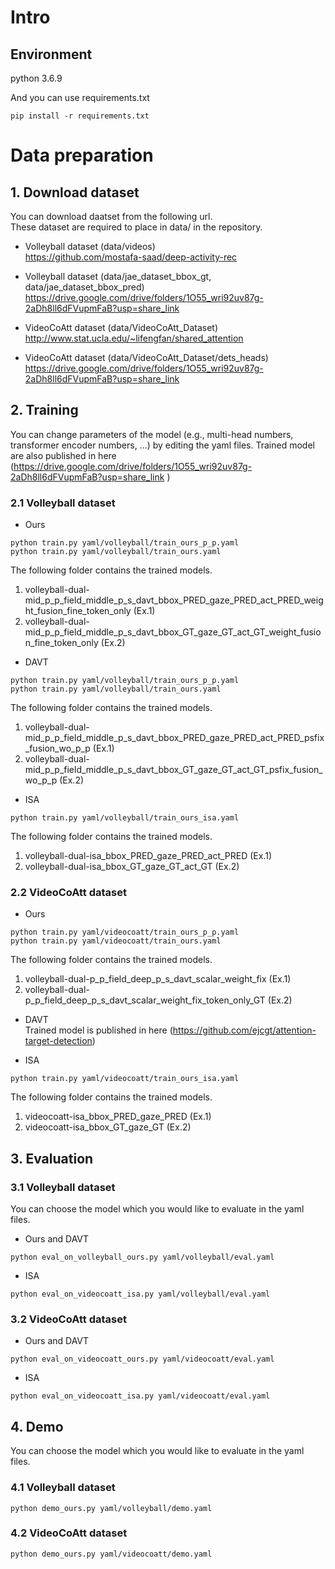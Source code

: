 # Intro

## Environment
python 3.6.9

And you can use requirements.txt
```
pip install -r requirements.txt
```

# Data preparation
## 1. Download dataset
You can download daatset from the following url.  
These dataset are required to place in data/ in the repository.  

* Volleyball dataset (data/videos)  
https://github.com/mostafa-saad/deep-activity-rec

* Volleyball dataset (data/jae_dataset_bbox_gt, data/jae_dataset_bbox_pred)  
https://drive.google.com/drive/folders/1O55_wri92uv87g-2aDh8ll6dFVupmFaB?usp=share_link

* VideoCoAtt dataset (data/VideoCoAtt_Dataset)  
http://www.stat.ucla.edu/~lifengfan/shared_attention

* VideoCoAtt dataset (data/VideoCoAtt_Dataset/dets_heads)  
https://drive.google.com/drive/folders/1O55_wri92uv87g-2aDh8ll6dFVupmFaB?usp=share_link

## 2. Training
You can change parameters of the model (e.g., multi-head numbers, transformer encoder numbers, ...) by editing the yaml files.
Trained model are also published in here (https://drive.google.com/drive/folders/1O55_wri92uv87g-2aDh8ll6dFVupmFaB?usp=share_link
)


### 2.1 Volleyball dataset

* Ours
```
python train.py yaml/volleyball/train_ours_p_p.yaml
python train.py yaml/volleyball/train_ours.yaml
```
The following folder contains the trained models.
1. volleyball-dual-mid_p_p_field_middle_p_s_davt_bbox_PRED_gaze_PRED_act_PRED_weight_fusion_fine_token_only (Ex.1)
2. volleyball-dual-mid_p_p_field_middle_p_s_davt_bbox_GT_gaze_GT_act_GT_weight_fusion_fine_token_only (Ex.2)

* DAVT
```
python train.py yaml/volleyball/train_ours_p_p.yaml
python train.py yaml/volleyball/train_ours.yaml
```
The following folder contains the trained models.
1. volleyball-dual-mid_p_p_field_middle_p_s_davt_bbox_PRED_gaze_PRED_act_PRED_psfix_fusion_wo_p_p (Ex.1)
2. volleyball-dual-mid_p_p_field_middle_p_s_davt_bbox_GT_gaze_GT_act_GT_psfix_fusion_wo_p_p (Ex.2)

* ISA
```
python train.py yaml/volleyball/train_ours_isa.yaml
```
The following folder contains the trained models.
1. volleyball-dual-isa_bbox_PRED_gaze_PRED_act_PRED (Ex.1)
2. volleyball-dual-isa_bbox_GT_gaze_GT_act_GT (Ex.2)


### 2.2 VideoCoAtt dataset

* Ours
```
python train.py yaml/videocoatt/train_ours_p_p.yaml
python train.py yaml/videocoatt/train_ours.yaml
```
The following folder contains the trained models.
1. volleyball-dual-p_p_field_deep_p_s_davt_scalar_weight_fix (Ex.1)
2. volleyball-dual-p_p_field_deep_p_s_davt_scalar_weight_fix_token_only_GT (Ex.2)

* DAVT  
Trained model is published in here (https://github.com/ejcgt/attention-target-detection)

* ISA
```
python train.py yaml/videocoatt/train_ours_isa.yaml
```
The following folder contains the trained models.
1. videocoatt-isa_bbox_PRED_gaze_PRED (Ex.1)
2. videocoatt-isa_bbox_GT_gaze_GT (Ex.2)

## 3. Evaluation
### 3.1 Volleyball dataset
You can choose the model which you would like to evaluate in the yaml files.

* Ours and DAVT
```
python eval_on_volleyball_ours.py yaml/volleyball/eval.yaml
```

* ISA
```
python eval_on_videocoatt_isa.py yaml/volleyball/eval.yaml
```

### 3.2 VideoCoAtt dataset

* Ours and DAVT
```
python eval_on_videocoatt_ours.py yaml/videocoatt/eval.yaml
```

* ISA
```
python eval_on_videocoatt_isa.py yaml/videocoatt/eval.yaml
```

## 4. Demo
You can choose the model which you would like to evaluate in the yaml files.

### 4.1 Volleyball dataset
```
python demo_ours.py yaml/volleyball/demo.yaml
```

### 4.2 VideoCoAtt dataset
```
python demo_ours.py yaml/videocoatt/demo.yaml
```
